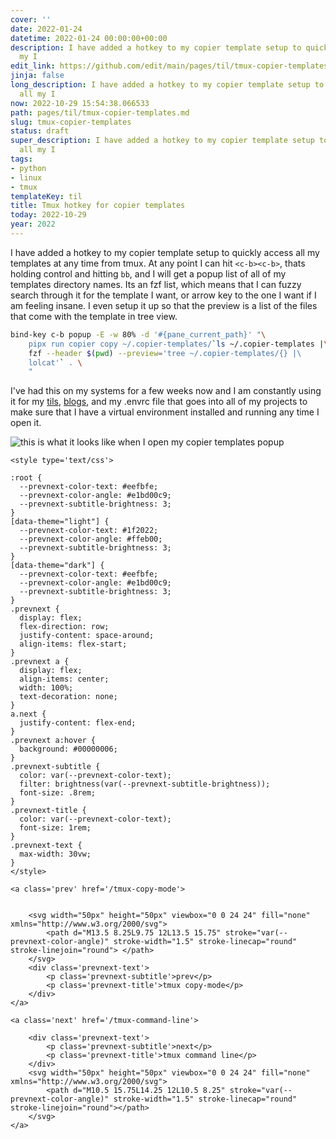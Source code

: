 ```yaml
---
cover: ''
date: 2022-01-24
datetime: 2022-01-24 00:00:00+00:00
description: I have added a hotkey to my copier template setup to quickly access all
  my I
edit_link: https://github.com/edit/main/pages/til/tmux-copier-templates.md
jinja: false
long_description: I have added a hotkey to my copier template setup to quickly access
  all my I
now: 2022-10-29 15:54:38.066533
path: pages/til/tmux-copier-templates.md
slug: tmux-copier-templates
status: draft
super_description: I have added a hotkey to my copier template setup to quickly access
  all my I
tags:
- python
- linux
- tmux
templateKey: til
title: Tmux hotkey for copier templates
today: 2022-10-29
year: 2022
---
```


I have added a hotkey to my copier template setup to quickly access all my
templates at any time from tmux.  At any point I can hit `<c-b><c-b>`, thats
holding control and hitting `bb`, and I will get a popup list of all of my
templates directory names.  Its an fzf list, which means that I can fuzzy
search through it for the template I want, or arrow key to the one I want if I
am feeling insane.  I even setup it up so that the preview is a list of the
files that come with the template in tree view.

``` bash
bind-key c-b popup -E -w 80% -d '#{pane_current_path}' "\
    pipx run copier copy ~/.copier-templates/`ls ~/.copier-templates |\
    fzf --header $(pwd) --preview='tree ~/.copier-templates/{} |\
    lolcat'` . \
    "
```

I've had this on my systems for a few weeks now and I am constantly using it
for my [tils](https://waylonwalker.com/til/),
[blogs](https://waylonwalker.com/archive), and my .envrc file that goes into
all of my projects to make sure that I have a virtual environment installed and
running any time I open it.

![this is what it looks like when I open my copier templates popup](https://images.waylonwalker.com/copier-templates-tmux-popup.png)
<div class='prevnext'>

    <style type='text/css'>

    :root {
      --prevnext-color-text: #eefbfe;
      --prevnext-color-angle: #e1bd00c9;
      --prevnext-subtitle-brightness: 3;
    }
    [data-theme="light"] {
      --prevnext-color-text: #1f2022;
      --prevnext-color-angle: #ffeb00;
      --prevnext-subtitle-brightness: 3;
    }
    [data-theme="dark"] {
      --prevnext-color-text: #eefbfe;
      --prevnext-color-angle: #e1bd00c9;
      --prevnext-subtitle-brightness: 3;
    }
    .prevnext {
      display: flex;
      flex-direction: row;
      justify-content: space-around;
      align-items: flex-start;
    }
    .prevnext a {
      display: flex;
      align-items: center;
      width: 100%;
      text-decoration: none;
    }
    a.next {
      justify-content: flex-end;
    }
    .prevnext a:hover {
      background: #00000006;
    }
    .prevnext-subtitle {
      color: var(--prevnext-color-text);
      filter: brightness(var(--prevnext-subtitle-brightness));
      font-size: .8rem;
    }
    .prevnext-title {
      color: var(--prevnext-color-text);
      font-size: 1rem;
    }
    .prevnext-text {
      max-width: 30vw;
    }
    </style>
    
    <a class='prev' href='/tmux-copy-mode'>
    

        <svg width="50px" height="50px" viewbox="0 0 24 24" fill="none" xmlns="http://www.w3.org/2000/svg">
            <path d="M13.5 8.25L9.75 12L13.5 15.75" stroke="var(--prevnext-color-angle)" stroke-width="1.5" stroke-linecap="round" stroke-linejoin="round"> </path>
        </svg>
        <div class='prevnext-text'>
            <p class='prevnext-subtitle'>prev</p>
            <p class='prevnext-title'>tmux copy-mode</p>
        </div>
    </a>
    
    <a class='next' href='/tmux-command-line'>
    
        <div class='prevnext-text'>
            <p class='prevnext-subtitle'>next</p>
            <p class='prevnext-title'>tmux command line</p>
        </div>
        <svg width="50px" height="50px" viewbox="0 0 24 24" fill="none" xmlns="http://www.w3.org/2000/svg">
            <path d="M10.5 15.75L14.25 12L10.5 8.25" stroke="var(--prevnext-color-angle)" stroke-width="1.5" stroke-linecap="round" stroke-linejoin="round"></path>
        </svg>
    </a>
  </div>